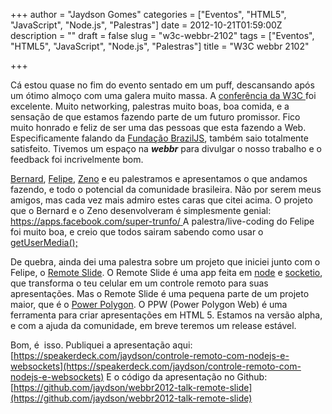 +++
author = "Jaydson Gomes"
categories = ["Eventos", "HTML5", "JavaScript", "Node.js", "Palestras"]
date = 2012-10-21T01:59:00Z
description = ""
draft = false
slug = "w3c-webbr-2102"
tags = ["Eventos", "HTML5", "JavaScript", "Node.js", "Palestras"]
title = "W3C webbr 2102"

+++

Cá estou quase no fim do evento sentado em um puff, descansando após um ótimo almoço com uma galera muito massa.
A [conferência da W3C ](http://conferenciaweb.w3c.br/)foi excelente. Muito networking, palestras muito boas, boa comida, e a sensação de que estamos fazendo parte de um futuro promissor.
Fico muito honrado e feliz de ser uma das pessoas que esta fazendo a Web.
Especificamente falando da [Fundação BrazilJS](http://www.braziljs.org/), também saio totalmente satisfeito. Tivemos um espaço na _**webbr**_ para divulgar o nosso trabalho e o feedback foi incrivelmente bom.

[Bernard](http://twitter.com/bernarddeluna), [Felipe](http://twitter.com/felipenmoura), [Zeno](http://twitter.com/zenorocha) e eu palestramos e apresentamos o que andamos fazendo, e todo o potencial da comunidade brasileira.
Não por serem meus amigos, mas cada vez mais admiro estes caras que citei acima.
O projeto que o Bernard e o Zeno desenvolveram é simplesmente genial: [https://apps.facebook.com/super-trunfo/ ](https://apps.facebook.com/super-trunfo/)
A palestra/live-coding do Felipe foi muito boa, e creio que todos sairam sabendo como usar o [getUserMedia();](https://developer.mozilla.org/en-US/docs/WebRTC/navigator.getUserMedia)

De quebra, ainda dei uma palestra sobre um projeto que iniciei junto com o Felipe, o [Remote Slide](https://github.com/jaydson/remote-slide).
O Remote Slide é uma app feita em [node](http://nodejs.org/) e [socketio](http://socket.io), que transforma o teu celular em um controle remoto para suas apresentações.
Mas o Remote Slide é uma pequena parte de um projeto maior, que é o [Power Polygon](https://github.com/braziljs/PowerPolygon).
O PPW (Power Polygon Web) é uma ferramenta para criar apresentações em HTML 5. Estamos na versão alpha, e com a ajuda da comunidade, em breve teremos um release estável.

Bom, é  isso.
Publiquei a apresentação aqui: [https://speakerdeck.com/jaydson/controle-remoto-com-nodejs-e-websockets](https://speakerdeck.com/jaydson/controle-remoto-com-nodejs-e-websockets)
E o código da apresentação no Github: [https://github.com/jaydson/webbr2012-talk-remote-slide](https://github.com/jaydson/webbr2012-talk-remote-slide)